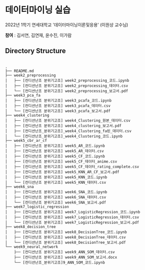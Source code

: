 # 데이터마이닝 실습 

2022년 1학기 연세대학교 '데이터마이닝이론및응용' (이원상 교수님) 

**참여** : 김서연, 김연재, 윤수진, 이가람

## Directory Structure
<pre>
<code>
.
├── README.md
├── week2_preprocessing
│   ├── [컨디션난조 분위기고조] week2_preprocessing_코드.ipynb
│   ├── [컨디션난조 분위기고조] week2_preprocessing_데이터.csv
│   └── [컨디션난조 분위기고조] week2_preprocessing_보고서.pdf
├── week3_pca_fa
│   ├── [컨디션난조 분위기고조] week3_pcafa_코드.ipynb
│   ├── [컨디션난조 분위기고조] week3_pcafa_데이터.csv
│   └── [컨디션난조 분위기고조] week3_pcafa_보고서.pdf
├── week4_clustering
│   ├── [컨디션난조 분위기고조] week4_Clustering_원본_데이터.csv
│   ├── [컨디션난조 분위기고조] week4_clustering_보고서.pdf
│   ├── [컨디션난조_분위기고조]_week4_Clustering_fa된_데이터.csv
│   └── [컨디션난조_분위기고조]_week4_Clustering_코드.ipynb
├── week5_cbr_ar_cf
│   ├── [컨디션난조 분위기고조] week5_AR_코드.ipynb
│   ├── [컨디션난조 분위기고조] week5_AR_데이터.csv
│   ├── [컨디션난조 분위기고조] week5_CF_코드.ipynb
│   ├── [컨디션난조 분위기고조] week5_CF_데이터_anime.csv
│   ├── [컨디션난조 분위기고조] week5_CF_데이터_rating_complete.csv
│   ├── [컨디션난조 분위기고조] week5_KNN_AR_CF_보고서.pdf
│   ├── [컨디션난조 분위기고조] week5_KNN_코드.ipynb
│   └── [컨디션난조 분위기고조] week5_KNN_데이터.csv
├── week6_sna
│   ├── [컨디션난조 분위기고조] week6_SNA_코드.ipynb
│   ├── [컨디션난조 분위기고조] week6_SNA_데이터.csv
│   └── [컨디션난조 분위기고조] week6_SNA_보고서.pdf
├── week7_logistic_regression
│   ├── [컨디션난조 분위기고조] week7_LogisticRegression_코드.ipynb
│   ├── [컨디션난조 분위기고조] week7_LogisticRegression_데이터.csv
│   └── [컨디션난조 분위기고조] week7_LogisticRegression_보고서.pdf
├── week8_decision_tree
│   ├── [컨디션난조 분위기고조] week8_DecisionTree_코드.ipynb
│   ├── [컨디션난조 분위기고조] week8_DecisionTree_데이터.csv
│   └── [컨디션난조 분위기고조] week8_DecisionTree_보고서.pdf
└── week9_neural_network
    ├── [컨디션난조 분위기고조] week9_ANN_SOM_데이터.csv
    ├── [컨디션난조 분위기고조] week9_ANN_SOM_보고서.docx
    └── [컨디션난조_분위기고조]9_ANN_SOM_코드.ipynb
</code>
</pre>